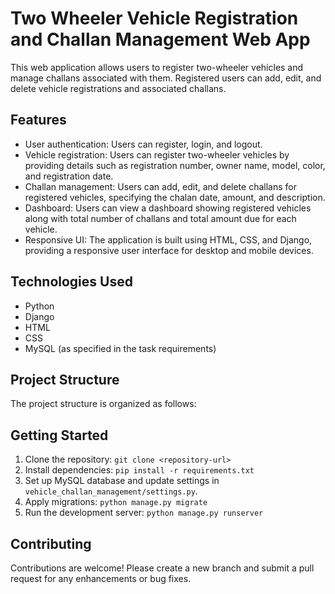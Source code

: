 # Two Wheeler Vehicle Registration and Challan Management Web App

This web application allows users to register two-wheeler vehicles and manage challans associated with them. Registered users can add, edit, and delete vehicle registrations and associated challans.

## Features

- User authentication: Users can register, login, and logout.
- Vehicle registration: Users can register two-wheeler vehicles by providing details such as registration number, owner name, model, color, and registration date.
- Challan management: Users can add, edit, and delete challans for registered vehicles, specifying the chalan date, amount, and description.
- Dashboard: Users can view a dashboard showing registered vehicles along with total number of challans and total amount due for each vehicle.
- Responsive UI: The application is built using HTML, CSS, and Django, providing a responsive user interface for desktop and mobile devices.

## Technologies Used

- Python
- Django
- HTML
- CSS
- MySQL (as specified in the task requirements)

## Project Structure

The project structure is organized as follows:


## Getting Started

1. Clone the repository: `git clone <repository-url>`
2. Install dependencies: `pip install -r requirements.txt`
3. Set up MySQL database and update settings in `vehicle_challan_management/settings.py`.
4. Apply migrations: `python manage.py migrate`
5. Run the development server: `python manage.py runserver`

## Contributing

Contributions are welcome! Please create a new branch and submit a pull request for any enhancements or bug fixes.
